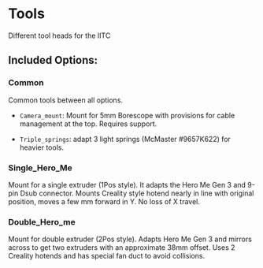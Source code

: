# Tools

Different tool heads for the IITC

## Included Options:

### Common

Common tools between all options.

- `Camera_mount`: Mount for 5mm Borescope with provisions for cable management at the top.  Requires support.

- `Triple_springs`: adapt 3 light springs (McMaster #9657K622) for heavier tools.

### Single_Hero_Me

Mount for a single extruder (1Pos style).  It adapts the Hero Me Gen 3 and 9-pin Dsub connector.  Mounts Creality style hotend nearly in line with original position, moves a few mm forward in Y.  No loss of X travel.

### Double_Hero_me

Mount for double extruder (2Pos style).  Adapts Hero Me Gen 3 and mirrors across to get two extruders with an approximate 38mm offset.  Uses 2 Creality hotends and has special fan duct to avoid collisions.